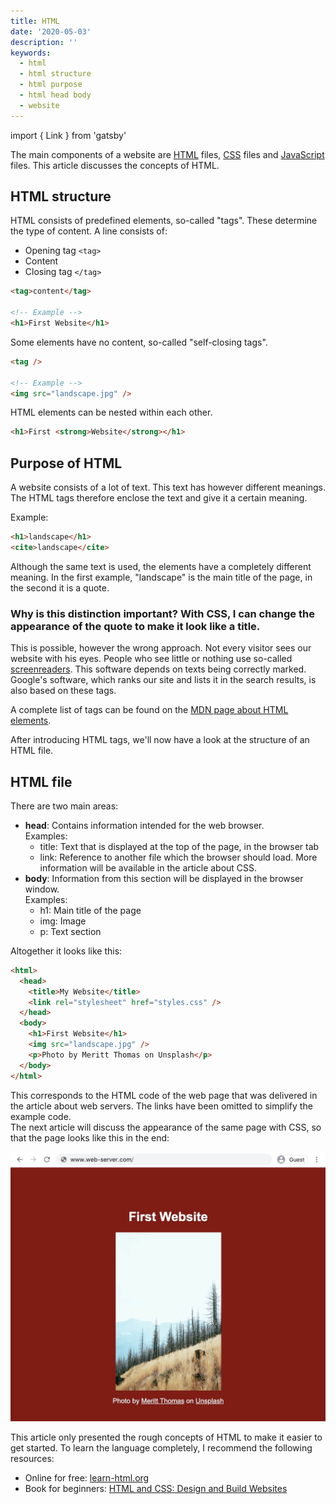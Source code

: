 ```yaml
---
title: HTML
date: '2020-05-03'
description: ''
keywords:
  - html
  - html structure
  - html purpose
  - html head body
  - website
---
```


import { Link } from 'gatsby'

The main components of a website are <a href="https://developer.mozilla.org/en-US/docs/Web/HTML" target="_blank" rel="noopener noreferrer">HTML</a> files, <a href="https://developer.mozilla.org/en-US/docs/Web/CSS" target="_blank" rel="noopener noreferrer">CSS</a> files and <a href="https://developer.mozilla.org/en-US/docs/Web/JavaScript" target="_blank" rel="noopener noreferrer">JavaScript</a> files. This article discusses the concepts of HTML.

## HTML structure

HTML consists of predefined elements, so-called "tags". These determine the type of content. A line consists of:

- Opening tag `<tag>`
- Content
- Closing tag `</tag>`

```html
<tag>content</tag>

<!-- Example -->
<h1>First Website</h1>
```

Some elements have no content, so-called "self-closing tags".

```html
<tag />

<!-- Example -->
<img src="landscape.jpg" />
```

HTML elements can be nested within each other.

```html
<h1>First <strong>Website</strong></h1>
```

## Purpose of HTML

A website consists of a lot of text. This text has however different meanings. The HTML tags therefore enclose the text and give it a certain meaning.

Example:

```html
<h1>landscape</h1>
<cite>landscape</cite>
```

Although the same text is used, the elements have a completely different meaning. In the first example, "landscape" is the main title of the page, in the second it is a quote.

### Why is this distinction important? With CSS, I can change the appearance of the quote to make it look like a title.

This is possible, however the wrong approach. Not every visitor sees our website with his eyes. People who see little or nothing use so-called <a href="https://webaccess.berkeley.edu/ask-pecan/what-is-a-screen-reader" target="_blank" rel="noopener noreferrer">screenreaders</a>. This software depends on texts being correctly marked.<br />
Google's software, which ranks our site and lists it in the search results, is also based on these tags.

A complete list of tags can be found on the <a href="https://developer.mozilla.org/en-US/docs/Web/HTML/Element" target="_blank" rel="noopener noreferrer">MDN page about HTML elements</a>.

After introducing HTML tags, we'll now have a look at the structure of an HTML file.

## HTML file

There are two main areas:

- **head**: Contains information intended for the web browser.<br />
  Examples:
  - title: Text that is displayed at the top of the page, in the browser tab
  - link: Reference to another file which the browser should load. More information will be available in the article about CSS.
- **body**: Information from this section will be displayed in the browser window.<br />
  Examples:
  - h1: Main title of the page
  - img: Image
  - p: Text section

Altogether it looks like this:

```html
<html>
  <head>
    <title>My Website</title>
    <link rel="stylesheet" href="styles.css" />
  </head>
  <body>
    <h1>First Website</h1>
    <img src="landscape.jpg" />
    <p>Photo by Meritt Thomas on Unsplash</p>
  </body>
</html>
```

This corresponds to the HTML code of the web page that was delivered in the article about <Link to='/en/blog/webserver'>web servers</Link>. The links have been omitted to simplify the example code.<br />
The next article will discuss the appearance of the same page with CSS, so that the page looks like this in the end:

![Browser window, which displays a web page with a title and an image](./web-server-website.jpg)

This article only presented the rough concepts of HTML to make it easier to get started. To learn the language completely, I recommend the following resources:

- Online for free: <a href="https://www.learn-html.org/" target="_blank">learn-html.org</a>
- Book for beginners: <a href="https://amzn.to/2S94gz6" target="_blank">HTML and CSS: Design and Build Websites</a>
